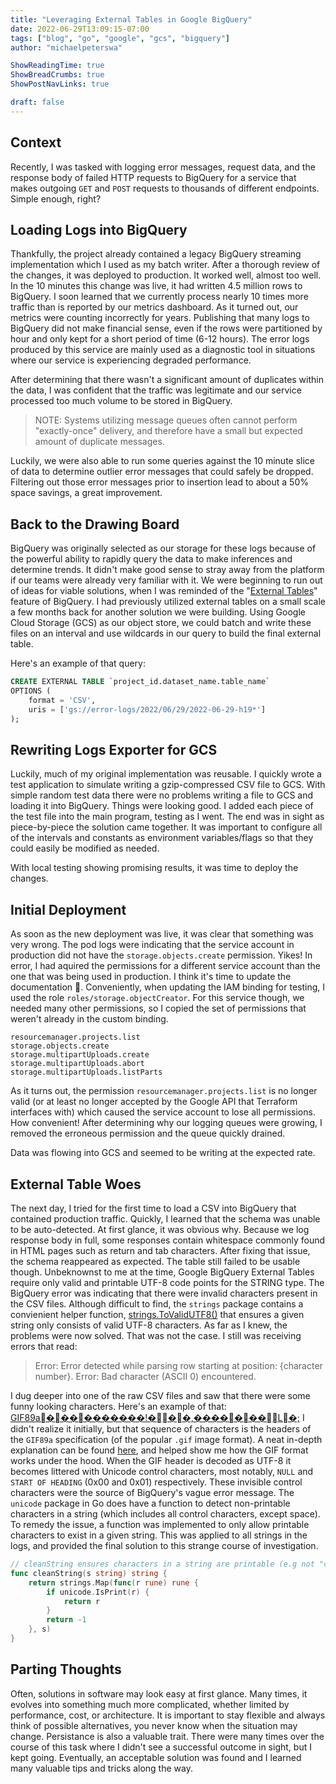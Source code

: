 ```yaml
---
title: "Leveraging External Tables in Google BigQuery"
date: 2022-06-29T13:09:15-07:00
tags: ["blog", "go", "google", "gcs", "bigquery"]
author: "michaelpeterswa"

ShowReadingTime: true
ShowBreadCrumbs: true
ShowPostNavLinks: true

draft: false
---
```


## Context
Recently, I was tasked with logging error messages, request data, and the response body of failed HTTP requests to BigQuery for a service that makes outgoing `GET` and `POST` requests to thousands of different endpoints. Simple enough, right? 

## Loading Logs into BigQuery
Thankfully, the project already contained a legacy BigQuery streaming implementation which I used as my batch writer. After a thorough review of the changes, it was deployed to production. It worked well, almost too well. In the 10 minutes this change was live, it had written 4.5 million rows to BigQuery. I soon learned that we currently process nearly 10 times more traffic than is reported by our metrics dashboard. As it turned out, our metrics were counting incorrectly for years.  Publishing that many logs to BigQuery did not make financial sense, even if the rows were partitioned by hour and only kept for a short period of time (6-12 hours). The error logs produced by this service are mainly used as a diagnostic tool in situations where our service is experiencing degraded performance.

After determining that there wasn't a significant amount of duplicates within the data, I was confident that the traffic was legitimate and our service processed too much volume to be stored in BigQuery.

> NOTE: Systems utilizing message queues often cannot perform "exactly-once" delivery, and therefore have a small but expected amount of duplicate messages.

Luckily, we were also able to run some queries against the 10 minute slice of data to determine outlier error messages that could safely be dropped. Filtering out those error messages prior to insertion lead to about a 50% space savings, a great improvement.

## Back to the Drawing Board
BigQuery was originally selected as our storage for these logs because of the powerful ability to rapidly query the data to make inferences and determine trends. It didn't make good sense to stray away from the platform if our teams were already very familiar with it. We were beginning to run out of ideas for viable solutions, when I was reminded of the "[External Tables](https://cloud.google.com/bigquery/docs/external-tables)" feature of BigQuery. I had previously utilized external tables on a small scale a few months back for another solution we were building. Using Google Cloud Storage (GCS) as our object store, we could batch and write these files on an interval and use wildcards in our query to build the final external table.

Here's an example of that query:

```SQL
CREATE EXTERNAL TABLE `project_id.dataset_name.table_name`
OPTIONS (
	format = 'CSV',
	uris = ['gs://error-logs/2022/06/29/2022-06-29-h19*']
);
```

## Rewriting Logs Exporter for GCS
Luckily, much of my original implementation was reusable. I quickly wrote a test application to simulate writing a gzip-compressed CSV file to GCS. With simple random test data there were no problems writing a file to GCS and loading it into BigQuery. Things were looking good. I added each piece of the test file into the main program, testing as I went. The end was in sight as piece-by-piece the solution came together. It was important to configure all of the intervals and constants as environment variables/flags so that they could easily be modified as needed. 

With local testing showing promising results, it was time to deploy the changes.

## Initial Deployment
As soon as the new deployment was live, it was clear that something was very wrong. The pod logs were indicating that the service account in production did not have the `storage.objects.create` permission. Yikes! In error, I had aquired the permissions for a different service account than the one that was being used in production. I think it's time to update the documentation 🙂. Conveniently, when updating the IAM binding for testing, I used the role `roles/storage.objectCreator`. For this service though, we needed many other permissions, so I copied the set of permissions that weren't already in the custom binding. 

```
resourcemanager.projects.list
storage.objects.create
storage.multipartUploads.create
storage.multipartUploads.abort
storage.multipartUploads.listParts
```

As it turns out, the permission `resourcemanager.projects.list` is no longer valid (or at least no longer accepted by the Google API that Terraform interfaces with) which caused the service account to lose all permissions. How convenient! After determining why our logging queues were growing, I removed the erroneous permission and the queue quickly drained.

Data was flowing into GCS and seemed to be writing at the expected rate.

## External Table Woes
The next day, I tried for the first time to load a CSV into BigQuery that contained production traffic. Quickly, I learned that the schema was unable to be auto-detected. At first glance, it was obvious why. Because we log response body in full, some responses contain whitespace commonly found in HTML pages such as return and tab characters. After fixing that issue, the schema reappeared as expected. The table still failed to be usable though. Unbeknownst to me at the time, Google BigQuery External Tables require only valid and printable UTF-8 code points for the STRING type. The BigQuery error was indicating that there were invalid characters present in the CSV files. Although difficult to find, the `strings` package contains a convienient helper function, [strings.ToValidUTF8()](https://pkg.go.dev/strings#ToValidUTF8)  that ensures a given string only consists of valid UTF-8 characters. As far as I knew, the problems were now solved. That was not the case. I still was receiving errors that read:

> Error: Error detected while parsing row starting at position: {character number}. Error: Bad character (ASCII 0) encountered. 

I dug deeper into one of the raw CSV files and saw that there were some funny looking characters. Here's an example of that: [GIF89a����������!���,�������L�;](https://apps.timwhitlock.info/unicode/inspect?s=GIF89a%01%00%01%00%EF%BF%BD%01%00%EF%BF%BD%EF%BF%BD%EF%BF%BD%00%00%00%21%EF%BF%BD%04%01%00%01%00%2C%00%00%00%00%01%00%01%00%00%02%02L%01%00%3B) I didn't realize it initially, but that sequence of characters is the headers of the `GIF89a` specification (of the popular `.gif` image format). A neat in-depth explanation can be found [here](https://www.matthewflickinger.com/lab/whatsinagif/bits_and_bytes.asp), and helped show me how the GIF format works under the hood. When the GIF header is decoded as UTF-8 it becomes littered with Unicode control characters, most notably, `NULL` and `START OF HEADING` (0x00 and 0x01) respectively. These invisible control characters were the source of BigQuery's vague error message. The `unicode` package in Go does have a function to detect non-printable characters in a string (which includes all control characters, except space). To remedy the issue, a function was implemented to only allow printable characters to exist in a given string. This was applied to all strings in the logs, and provided the final solution to this strange course of investigation.

```go
// cleanString ensures characters in a string are printable (e.g not "control" characters)
func cleanString(s string) string {
	return strings.Map(func(r rune) rune {
		if unicode.IsPrint(r) {
			return r
		}
		return -1
	}, s)
}
```

## Parting Thoughts
Often, solutions in software may look easy at first glance. Many times, it evolves into something much more complicated, whether limited by performance, cost, or architecture. It is important to stay flexible and always think of possible alternatives, you never know when the situation may change. Persistance is also a valuable trait. There were many times over the course of this task where I didn't see a successful outcome in sight, but I kept going. Eventually, an acceptable solution was found and I learned many valuable tips and tricks along the way.

